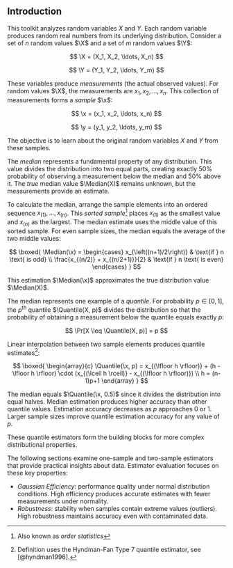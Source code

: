 ## Introduction

This toolkit analyzes random variables $X$ and $Y$.
Each random variable produces random real numbers from its underlying distribution.
Consider a set of $n$ random values $\X$ and a set of $m$ random values $\Y$:

$$
\X = (X_1, X_2, \ldots, X_n)
$$

$$
\Y = (Y_1, Y_2, \ldots, Y_m)
$$

These variables produce *measurements* (the actual observed values).
For random values $\X$, the measurements are $x_1, x_2, \ldots, x_n$.
This collection of measurements forms a *sample* $\x$:

$$
\x = (x_1, x_2, \ldots, x_n)
$$

$$
\y = (y_1, y_2, \ldots, y_m)
$$

The objective is to learn about the original random variables $X$ and $Y$ from these samples.

The *median* represents a fundamental property of any distribution.
This value divides the distribution into two equal parts,
  creating exactly $50\%$ probability of observing a measurement below the median and $50\%$ above it.
The *true* median value $\Median(X)$ remains unknown, but the measurements provide an estimate.

To calculate the median, arrange the sample elements into an ordered sequence $x_{(1)}, \ldots, x_{(n)}$.
This *sorted sample*[^sorted-sample] places $x_{(1)}$ as the smallest value and $x_{(n)}$ as the largest.
The median estimate uses the middle value of this sorted sample.
For even sample sizes, the median equals the average of the two middle values:

[^sorted-sample]: Also known as *order statistics*

$$
\boxed{
\Median(\x) = \begin{cases}
x_{\left((n+1)/2\right)} & \text{if } n \text{ is odd} \\
\frac{x_{(n/2)} + x_{(n/2+1)}}{2} & \text{if } n \text{ is even}
\end{cases}
}
$$

This estimation $\Median(\x)$ approximates the true distribution value $\Median(X)$.

The median represents one example of a *quantile*.
For probability $p \in [0, 1]$,
  the $p^\textrm{th}$ quantile $\Quantile(X, p)$ divides the distribution
  so that the probability of obtaining a measurement below the quantile equals exactly $p$:

$$
\Pr[X \leq \Quantile(X, p)] = p
$$

Linear interpolation between two sample elements produces quantile estimates[^quantile-hf]:

$$
\boxed{
  \begin{array}{c}
  \Quantile(\x, p) = x_{(\lfloor h \rfloor)} + (h - \lfloor h \rfloor) \cdot (x_{(\lceil h \rceil)} - x_{(\lfloor h \rfloor)}) \\
  h = (n-1)p+1
  \end{array}
}
$$

[^quantile-hf]: Definition uses the Hyndman-Fan Type 7 quantile estimator, see [@hyndman1996].

The median equals $\Quantile(\x, 0.5)$ since it divides the distribution into equal halves.
Median estimation produces higher accuracy than other quantile values.
Estimation accuracy decreases as $p$ approaches $0$ or $1$.
Larger sample sizes improve quantile estimation accuracy for any value of $p$.

These quantile estimators form the building blocks for more complex distributional properties.

The following sections examine one-sample and two-sample estimators that provide practical insights about data.
Estimator evaluation focuses on these key properties:

* *Gaussian Efficiency*: performance quality under normal distribution conditions.
  High efficiency produces accurate estimates with fewer measurements under normality.
* *Robustness*: stability when samples contain extreme values (outliers).
  High robustness maintains accuracy even with contaminated data.
